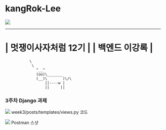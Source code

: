 # kangRok-Lee

![](https://github.com/LikeLion-at-CAU-12th/kangRok-Lee/blob/git-session/mutsa.gif)

  _______________
| 멋쟁이사자처럼 12기 |
|   백엔드 이강록    |
  ===============
               \
                \
                  ^__^
                  (oo)\_______
                  (__)\       )\/\
                      ||----w |
                      ||     ||

### 3주차 Django 과제

![](https://github.com/LikeLion-at-CAU-12th/kangRok-Lee/assets/34326056/8fdf38ae-2ff5-4ca0-a83f-18f82f06ae91)
week3/posts/templates/views.py 코드

![](https://github.com/LikeLion-at-CAU-12th/kangRok-Lee/assets/34326056/1c2f54aa-80c3-47b2-894b-965eca9a331b)
Postman 스샷
